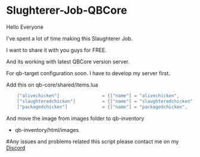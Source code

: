 # Slughterer-Job-QBCore

Hello Everyone

I've spent a lot of time making this Slaughterer Job.

I want to share it with you guys for FREE.

And its working with latest QBCore version server.

For qb-target configuration soon. I have to develop my server first.

Add this on qb-core/shared/items.lua
```lua
    ["alivechicken"] 		 		= {["name"] = "alivechicken", 			["label"] = "Alive Chicken", 		    ["weight"] = 4000, 		["type"] = "item", 		["image"] = "alivechicken.png", 				["unique"] = false, 	["useable"] = false, 	["shouldClose"] = false,   ["combinable"] = nil,   ["description"] = "Alive Chicken"},
    ["slaughteredchicken"] 		 	= {["name"] = "slaughteredchicken", 	["label"] = "Slaughtered Chicken", 	    ["weight"] = 4000, 		["type"] = "item", 		["image"] = "slaughteredchicken.png", 			["unique"] = false, 	["useable"] = false, 	["shouldClose"] = false,   ["combinable"] = nil,   ["description"] = "Slaughtered Chicken"},
    ["packagedchicken"] 		 	= {["name"] = "packagedchicken", 		["label"] = "Packaged Chicken", 	    ["weight"] = 4000, 		["type"] = "item", 		["image"] = "packagedchicken.png", 				["unique"] = false, 	["useable"] = false, 	["shouldClose"] = false,   ["combinable"] = nil,   ["description"] = "Packaged Chicken"},
```

And move the image from images folder to qb-inventory
- qb-inventory/html/images


#Any issues and problems related this script please contact me on my [Discord](https://discord.gg/5KgENtV5Bf) 
